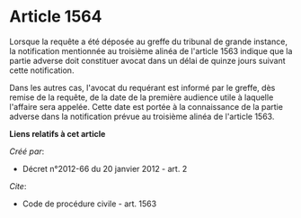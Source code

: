 # Article 1564

Lorsque la requête a été déposée au greffe du tribunal de grande instance, la notification mentionnée au troisième alinéa de
l'article 1563 indique que la partie adverse doit constituer avocat dans un délai de quinze jours suivant cette
notification. 

Dans les autres cas, l'avocat du requérant est informé par le greffe, dès remise de la requête, de la date de la première
audience utile à laquelle l'affaire sera appelée. Cette date est portée à la connaissance de la partie adverse dans la
notification prévue au troisième alinéa de l'article 1563.

**Liens relatifs à cet article**

_Créé par_:

  - Décret n°2012-66 du 20 janvier 2012 - art. 2

_Cite_:

  - Code de procédure civile - art. 1563
